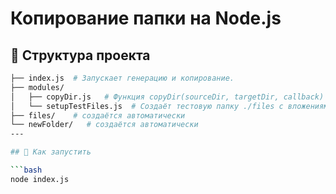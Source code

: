 # Копирование папки на Node.js

## 📁 Структура проекта

```bash
├── index.js  # Запускает генерацию и копирование.
├── modules/
│   ├── copyDir.js   # Функция copyDir(sourceDir, targetDir, callback)
│   └── setupTestFiles.js  # Создаёт тестовую папку ./files с вложениями и большими файлами
├── files/    # создаётся автоматически
└── newFolder/   # создаётся автоматически
---

## 🚀 Как запустить

```bash
node index.js

